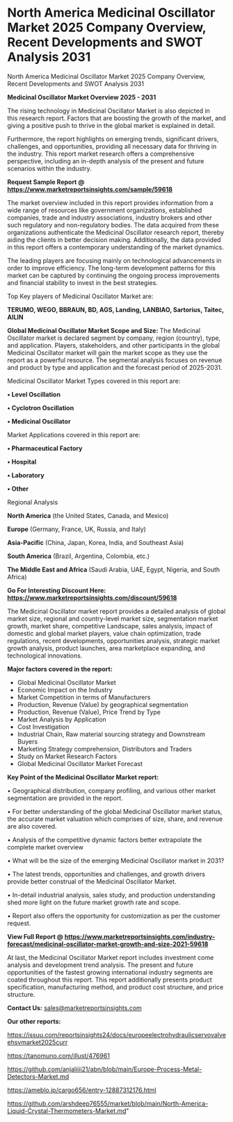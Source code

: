 # North America Medicinal Oscillator Market 2025 Company Overview, Recent Developments and SWOT Analysis 2031
North America Medicinal Oscillator Market 2025 Company Overview, Recent Developments and SWOT Analysis 2031

<Strong> Medicinal Oscillator Market Overview 2025 - 2031</strong>

The rising technology in Medicinal Oscillator Market is also depicted in this research report. Factors that are boosting the growth of the market, and giving a positive push to thrive in the global market is explained in detail.

Furthermore, the report highlights on emerging trends, significant drivers, challenges, and opportunities, providing all necessary data for thriving in the industry. This report market research offers a comprehensive perspective, including an in-depth analysis of the present and future scenarios within the industry.

<strong>Request Sample Report @ <a href=https://www.marketreportsinsights.com/sample/59618>https://www.marketreportsinsights.com/sample/59618</a></strong>

The market overview included in this report provides information from a wide range of resources like government organizations, established companies, trade and industry associations, industry brokers and other such regulatory and non-regulatory bodies. The data acquired from these organizations authenticate the Medicinal Oscillator research report, thereby aiding the clients in better decision making. Additionally, the data provided in this report offers a contemporary understanding of the market dynamics.

The leading players are focusing mainly on technological advancements in order to improve efficiency. The long-term development patterns for this market can be captured by continuing the ongoing process improvements and financial stability to invest in the best strategies.

Top Key players of Medicinal Oscillator Market are:

<strong>TERUMO, WEGO, BBRAUN, BD, AGS, Landing, LANBIAO, Sartorius, Taitec, AILIN</strong>

<strong><b>Global Medicinal Oscillator Market Scope and Size:</b></strong>
The Medicinal Oscillator market is declared segment by company, region (country), type, and application. Players, stakeholders, and other participants in the global Medicinal Oscillator market will gain the market scope as they use the report as a powerful resource. The segmental analysis focuses on revenue and product by type and application and the forecast period of 2025-2031.

Medicinal Oscillator Market Types covered in this report are:

<strong>• Level Oscillation

• Cyclotron Oscillation

• Medicinal Oscillator</strong>

Market Applications covered in this report are:

<strong>• Pharmaceutical Factory

• Hospital

• Laboratory

• Other</strong> 

Regional Analysis

<strong>North America</strong> (the United States, Canada, and Mexico)

<strong>Europe</strong> (Germany, France, UK, Russia, and Italy)

<strong>Asia-Pacific</strong> (China, Japan, Korea, India, and Southeast Asia)

<strong>South America</strong> (Brazil, Argentina, Colombia, etc.)

<strong>The Middle East and Africa</strong> (Saudi Arabia, UAE, Egypt, Nigeria, and South Africa)

<strong>Go For Interesting Discount Here: <a href=https://www.marketreportsinsights.com/discount/59618>https://www.marketreportsinsights.com/discount/59618</a></strong>

The Medicinal Oscillator market report provides a detailed analysis of global market size, regional and country-level market size, segmentation market growth, market share, competitive Landscape, sales analysis, impact of domestic and global market players, value chain optimization, trade regulations, recent developments, opportunities analysis, strategic market growth analysis, product launches, area marketplace expanding, and technological innovations.

<strong><b>Major factors covered in the report:</b></strong>
<ul>
  <li>Global Medicinal Oscillator Market </li>
  <li>Economic Impact on the Industry</li>
  <li>Market Competition in terms of Manufacturers</li>
  <li>Production, Revenue (Value) by geographical segmentation</li>
  <li>Production, Revenue (Value), Price Trend by Type</li>
  <li>Market Analysis by Application</li>
  <li>Cost Investigation</li>
  <li>Industrial Chain, Raw material sourcing strategy and Downstream Buyers</li>
  <li>Marketing Strategy comprehension, Distributors and Traders</li>
  <li>Study on Market Research Factors</li>
  <li>Global Medicinal Oscillator Market Forecast</li>
</ul>

<strong><b>Key Point of the Medicinal Oscillator Market report:</b></strong>

• Geographical distribution, company profiling, and various other market segmentation are provided in the report.

• For better understanding of the global Medicinal Oscillator market status, the accurate market valuation which comprises of size, share, and revenue are also covered.

• Analysis of the competitive dynamic factors better extrapolate the complete market overview

• What will be the size of the emerging Medicinal Oscillator market in 2031?

• The latest trends, opportunities and challenges, and growth drivers provide better construal of the Medicinal Oscillator Market.

• In-detail industrial analysis, sales study, and production understanding shed more light on the future market growth rate and scope.

• Report also offers the opportunity for customization as per the customer request.

<strong><b>View Full Report @ <a href=https://www.marketreportsinsights.com/industry-forecast/medicinal-oscillator-market-growth-and-size-2021-59618>https://www.marketreportsinsights.com/industry-forecast/medicinal-oscillator-market-growth-and-size-2021-59618</a></b></strong>


At last, the Medicinal Oscillator Market report includes investment come analysis and development trend analysis. The present and future opportunities of the fastest growing international industry segments are coated throughout this report. This report additionally presents product specification, manufacturing method, and product cost structure, and price structure.

<strong>Contact Us:</strong>
sales@marketreportsinsights.com

<strong>Our other reports:</strong>

<a href=https://issuu.com/reportsinsights24/docs/europeelectrohydraulicservovalveehsvmarket2025curr>https://issuu.com/reportsinsights24/docs/europeelectrohydraulicservovalveehsvmarket2025curr</a>

<a href=https://tanomuno.com/illust/476961>https://tanomuno.com/illust/476961</a>

<a href=https://github.com/anjaliiii21/abn/blob/main/Europe-Process-Metal-Detectors-Market.md>https://github.com/anjaliiii21/abn/blob/main/Europe-Process-Metal-Detectors-Market.md</a>

<a href=https://ameblo.jp/cargo656/entry-12887312176.html>https://ameblo.jp/cargo656/entry-12887312176.html</a>

<a href=https://github.com/arshdeep76555/market/blob/main/North-America-Liquid-Crystal-Thermometers-Market.md>https://github.com/arshdeep76555/market/blob/main/North-America-Liquid-Crystal-Thermometers-Market.md</a>"
